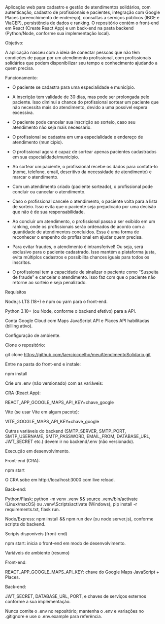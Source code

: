 Aplicação web para cadastro e gestão de atendimentos solidários, com autenticação, cadastro de profissionais e pacientes, integração com Google Places (preenchimento de endereço), consultas a serviços públicos (IBGE e ViaCEP), persistência de dados e ranking. O repositório contém o front-end em React (Create React App) e um back-end na pasta backend (Python/Node, conforme sua implementação local).

Objetivo:

A aplicação nasceu com a ideia de conectar pessoas que não têm condições de pagar por um atendimento profissional, com profissionais solidários que podem disponibilizar seu tempo e conhecimento ajudando a quem precisa.

Funcionamento:

- O paciente se cadastra para uma especialidade e município.

- A inscrição tem validade de 30 dias, mas pode ser prolongada pelo paciente. Isso diminui a chance do profissional sortear um paciente que não necessita mais do atendimento, devido a uma possível espera excessiva.

- O paciente pode cancelar sua inscrição ao sorteio, caso seu atendimento não seja mais necessário.

- O profissional se cadastra em uma especialidade e endereço de atendimento (município).

- O profissional agora é capaz de sortear apenas pacientes cadastrados em sua especialidade/município.

- Ao sortear um paciente, o profissional recebe os dados para contatá-lo (nome, telefone, email, descritivo da necessidade de atendimento) e marcar o atendimento.

- Com um atendimento criado (paciente sorteado), o profissional pode concluir ou cancelar o atendimento.

- Caso o profissional cancele o atendimento, o paciente volta para a lista de sorteio. Isso evita que o paciente seja prejudicado por uma decisão que não é de sua responsabilidade.

- Ao concluir um atendimento, o profissional passa a ser exibido em um ranking, onde os profissionais serão ordenados de acordo com a quantidade de atendimentos concluidos. Essa é uma forma de reconhecer o empenho do profissional em ajudar quem precisa.

- Para evitar fraudes, o atendimento é intransferível! Ou seja, será exclusivo para o paciente cadastrado. Isso mantém a plataforma justa, evita múltiplos cadastros e possibilita chances iguais para todos os inscritos.

- O profissional tem a capacidade de sinalizar o paciente como "Suspeita de fraude" e cancelar o atendimento. Isso faz com que o paciente não retorne ao sorteio e seja penalizado.

Requisitos

Node.js LTS (18+) e npm ou yarn para o front-end.

Python 3.10+ (ou Node, conforme o backend efetivo) para a API.

Conta Google Cloud com Maps JavaScript API e Places API habilitadas (billing ativo).

Configuração de ambiente.

Clone o repositório:

git clone https://github.com/laerciocoelho/meuAtendimentoSolidario.git

Entre na pasta do front-end e instale:

npm install

Crie um .env (não versionado) com as variáveis:

CRA (React App):

REACT_APP_GOOGLE_MAPS_API_KEY=chave_google

Vite (se usar Vite em algum pacote):

VITE_GOOGLE_MAPS_API_KEY=chave_google

Outras variáveis do backend (SMTP_SERVER, SMTP_PORT, SMTP_USERNAME, SMTP_PASSWORD, EMAIL_FROM, DATABASE_URL, JWT_SECRET etc.) devem ir no backend/.env (não versionado).

Execução em desenvolvimento.

Front-end (CRA):

npm start

O CRA sobe em http://localhost:3000 com live reload.

Back-end:

Python/Flask: python -m venv .venv && source .venv/bin/activate (Linux/macOS) ou .venv\Scripts\activate (Windows), pip install -r requirements.txt, flask run.

Node/Express: npm install && npm run dev (ou node server.js), conforme scripts do backend.

Scripts disponíveis (front-end)

npm start: inicia o front-end em modo de desenvolvimento.

Variáveis de ambiente (resumo)

Front-end:

REACT_APP_GOOGLE_MAPS_API_KEY: chave do Google Maps JavaScript + Places.

Back-end:

JWT_SECRET, DATABASE_URL, PORT, e chaves de serviços externos conforme a sua implementação.

Nunca comite o .env no repositório; mantenha o .env e variações no .gitignore e use o .env.example para referência.

